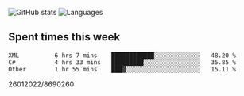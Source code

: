 ![GitHub stats](https://github-readme-stats.vercel.app/api?username=emipa606&theme=github_dark&show_icons=true) 
![Languages](https://github-readme-stats.vercel.app/api/top-langs/?username=emipa606&theme=github_dark&layout=compact)

## Spent times this week
<!--START_SECTION:waka-->

```text
XML          6 hrs 7 mins    ████████████░░░░░░░░░░░░░   48.20 %
C#           4 hrs 33 mins   █████████░░░░░░░░░░░░░░░░   35.85 %
Other        1 hr 55 mins    ███▓░░░░░░░░░░░░░░░░░░░░░   15.11 %
```

<!--END_SECTION:waka-->


26012022/8690260
